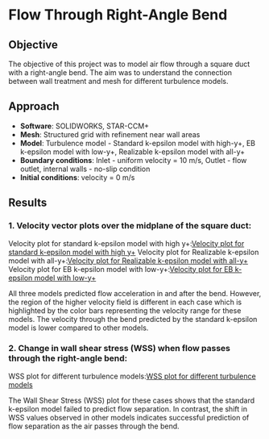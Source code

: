 # Flow Through Right-Angle Bend

## Objective
The objective of this project was to model air flow through a square duct with a right-angle bend. The aim was to understand the connection between wall treatment and mesh for different turbulence models.

## Approach
- **Software**: SOLIDWORKS, STAR-CCM+
- **Mesh**: Structured grid with refinement near wall areas
- **Model**: Turbulence model - Standard k-epsilon model with high-y+, EB k-epsilon model with low-y+, Realizable k-epsilon model with all-y+
- **Boundary conditions**: Inlet - uniform velocity = 10 m/s, Outlet - flow outlet, internal walls - no-slip condition
- **Initial conditions**: velocity = 0 m/s 

## Results
### 1. Velocity vector plots over the midplane of the square duct:

Velocity plot for standard k-epsilon model with high y+:[Velocity plot for standard k-epsilon model with high y+](Project3_images/high_y+_k-e_standard_Velocity_Midplane.png)
Velocity plot for Realizable k-epsilon model with all-y+:[Velocity plot for Realizable k-epsilon model with all-y+](Project3_images/realizable_all_y+_k-e_Velocity_Midplane.png)
Velocity plot for EB k-epsilon model with low-y+:[Velocity plot for EB k-epsilon model with low-y+](Project3_images/low_y+_k-e_EB_Velocity_Midplane.png)

All three models predicted flow acceleration in and after the bend. However, the region of the higher velocity field is different in each case which is highlighted by the color bars representing the velocity range for these models. The velocity through the bend predicted by the standard k-epsilon model is lower compared to other models.

### 2. Change in wall shear stress (WSS) when flow passes through the right-angle bend:

WSS plot for different turbulence models:[WSS plot for different turbulence models](Project3_images/WSS.PNG)

The Wall Shear Stress (WSS) plot for these cases shows that the standard k-epsilon model failed to predict flow separation. In contrast, the shift in WSS values observed in other models indicates successful prediction of flow separation as the air passes through the bend.
